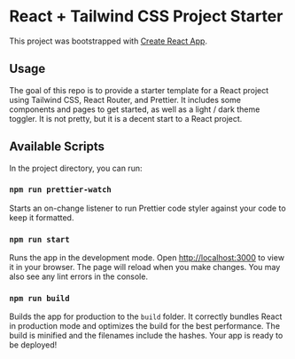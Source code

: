 # React + Tailwind CSS Project Starter

This project was bootstrapped with [Create React App](https://github.com/facebook/create-react-app).

## Usage

The goal of this repo is to provide a starter template for a React project using Tailwind CSS, React Router, and Prettier. It includes some components and pages to get started, as well as a light / dark theme toggler. It is not pretty, but it is a decent start to a React project.

## Available Scripts

In the project directory, you can run:

### `npm run prettier-watch`

Starts an on-change listener to run Prettier code styler against your code to keep it formatted.

### `npm run start`

Runs the app in the development mode. Open [http://localhost:3000](http://localhost:3000) to view it in your browser. The page will reload when you make changes. You may also see any lint errors in the console.

### `npm run build`

Builds the app for production to the `build` folder. It correctly bundles React in production mode and optimizes the build for the best performance. The build is minified and the filenames include the hashes. Your app is ready to be deployed!

